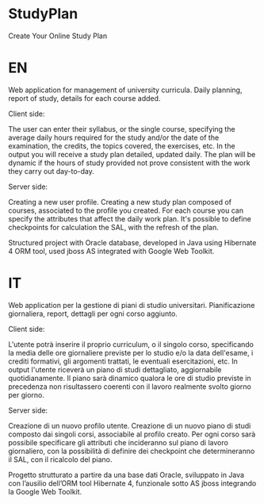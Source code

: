 StudyPlan
=========
Create Your Online Study Plan



EN
==
Web application for management of university curricula. 
Daily planning, report of study, details for each course added.

Client side: 

The user can enter their syllabus, or the single course, specifying the average daily hours required for the study 
and/or the date of the examination, the credits, the topics covered, the exercises, etc.
In the output you will receive a study plan detailed, updated daily. 
The plan will be dynamic if the hours of study provided not prove consistent with the work they carry out day-to-day.

Server side: 

Creating a new user profile.
Creating a new study plan composed of courses, associated to the profile you created.
For each course you can specify the attributes that affect the daily work plan.
It's possible to define checkpoints for calculation the SAL, with the refresh of the plan.

Structured project with Oracle database, developed in Java using Hibernate 4 ORM tool, used jboss AS integrated with Google Web Toolkit.

IT
==
Web application per la gestione di piani di studio universitari. 
Pianificazione giornaliera, report, dettagli per ogni corso aggiunto.

Client side: 

L'utente potrà inserire il proprio curriculum, o il singolo corso, specificando la media delle ore giornaliere
previste per lo studio e/o la data dell'esame, i crediti formativi, gli argomenti trattati, le eventuali esercitazioni, etc.
In output l'utente riceverà un piano di studi dettagliato, aggiornabile quotidianamente.
Il piano sarà dinamico qualora le ore di studio previste in precedenza non risultassero coerenti con il 
lavoro realmente svolto giorno per giorno.

Server side: 

Creazione di un nuovo profilo utente.
Creazione di un nuovo piano di studi composto dai singoli corsi, associabile al profilo creato.
Per ogni corso sarà possibile specificare gli attributi che incideranno sul piano di lavoro giornaliero,
con la possibilità di definire dei checkpoint che determineranno il SAL, con il ricalcolo del piano.


Progetto strutturato a partire da una base dati Oracle, sviluppato in Java con l’ausilio dell’ORM tool Hibernate 4, funzionale sotto AS jboss integrando la Google Web Toolkit.
